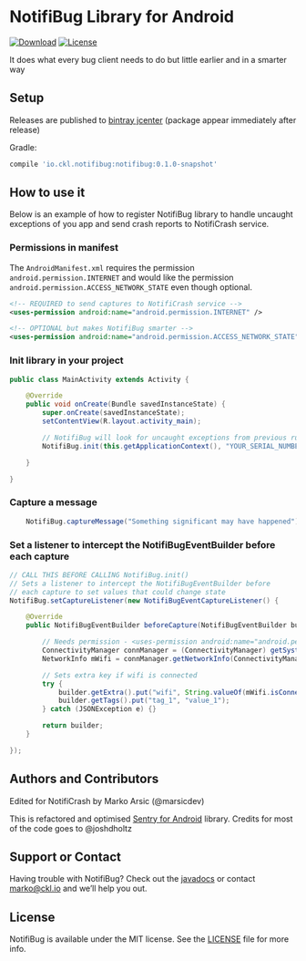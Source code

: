 # NotifiBug Library for Android

[![Download](https://api.bintray.com/packages/cheesecakelabs/maven/notifibug/images/download.svg)](https://bintray.com/cheesecakelabs/maven/notifibug/_latestVersion)
[![License](http://img.shields.io/badge/license-MIT-blue.svg?style=flat)](http://www.opensource.org/licenses/MIT)

It does what every bug client needs to do but little earlier and in a smarter way

## Setup

Releases are published to [bintray jcenter](https://bintray.com/bintray/jcenter) (package appear immediately after release)

Gradle:

```groovy
compile 'io.ckl.notifibug:notifibug:0.1.0-snapshot'
```

## How to use it

Below is an example of how to register NotifiBug library to handle uncaught exceptions of you app and send 
crash reports to NotifiCrash service.

### Permissions in manifest

The `AndroidManifest.xml` requires the permission `android.permission.INTERNET` and would like the permission `android.permission.ACCESS_NETWORK_STATE` even though optional.

```xml
<!-- REQUIRED to send captures to NotifiCrash service -->
<uses-permission android:name="android.permission.INTERNET" />

<!-- OPTIONAL but makes NotifiBug smarter -->
<uses-permission android:name="android.permission.ACCESS_NETWORK_STATE" />
```

### Init library in your project

``` java
public class MainActivity extends Activity {

	@Override
	public void onCreate(Bundle savedInstanceState) {
		super.onCreate(savedInstanceState);
		setContentView(R.layout.activity_main);

		// NotifiBug will look for uncaught exceptions from previous runs and send them
		NotifiBug.init(this.getApplicationContext(), "YOUR_SERIAL_NUMBER");

	}

}
```

### Capture a message

``` java
    NotifiBug.captureMessage("Something significant may have happened");
```

### Set a listener to intercept the NotifiBugEventBuilder before each capture

``` java
// CALL THIS BEFORE CALLING NotifiBug.init()
// Sets a listener to intercept the NotifiBugEventBuilder before
// each capture to set values that could change state
NotifiBug.setCaptureListener(new NotifiBugEventCaptureListener() {

	@Override
	public NotifiBugEventBuilder beforeCapture(NotifiBugEventBuilder builder) {

		// Needs permission - <uses-permission android:name="android.permission.ACCESS_NETWORK_STATE" />
		ConnectivityManager connManager = (ConnectivityManager) getSystemService(CONNECTIVITY_SERVICE);
		NetworkInfo mWifi = connManager.getNetworkInfo(ConnectivityManager.TYPE_WIFI);

		// Sets extra key if wifi is connected
		try {
			builder.getExtra().put("wifi", String.valueOf(mWifi.isConnected()));
			builder.getTags().put("tag_1", "value_1");
		} catch (JSONException e) {}

		return builder;
	}

});

```

## Authors and Contributors

Edited for NotifiCrash by Marko Arsic (@marsicdev)

This is refactored and optimised [Sentry for Android](https://github.com/joshdholtz/Sentry-Android) library.
Credits for most of the code goes to @joshdholtz

## Support or Contact

Having trouble with NotifiBug? Check out the [javadocs]() or contact marko@ckl.io and we’ll help you out.

## License

NotifiBug is available under the MIT license. See the [LICENSE](https://github.com/CheesecakeLabs/AndroidNotifiBug/blob/master/LICENSE) file for more info.

